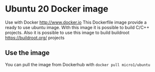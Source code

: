 # Ubuntu 20 Docker image

Use with Docker http://www.docker.io
This Dockerfile image provide a ready to use ubuntu image.
With this image it is possible to build C/C++ projects.
Also it is possible to use this image to build buildroot https://buildroot.org/ projects

## Use the image

You can pull the image from Dockerhub with 
```docker pull micro1/ubuntu```
